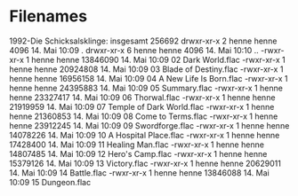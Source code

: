 # Filenames

1992-Die Schicksalsklinge:
insgesamt 256692
drwxr-xr-x 2 henne henne     4096 14. Mai 10:09 .
drwxr-xr-x 6 henne henne     4096 14. Mai 10:10 ..
-rwxr-xr-x 1 henne henne 13846090 14. Mai 10:09 02 Dark World.flac
-rwxr-xr-x 1 henne henne 20924808 14. Mai 10:09 03 Blade of Destiny.flac
-rwxr-xr-x 1 henne henne 16956158 14. Mai 10:09 04 A New Life Is Born.flac
-rwxr-xr-x 1 henne henne 24395883 14. Mai 10:09 05 Summary.flac
-rwxr-xr-x 1 henne henne 23327417 14. Mai 10:09 06 Thorwal.flac
-rwxr-xr-x 1 henne henne 21919959 14. Mai 10:09 07 Temple of Dark World.flac
-rwxr-xr-x 1 henne henne 21360853 14. Mai 10:09 08 Come to Terms.flac
-rwxr-xr-x 1 henne henne 23912245 14. Mai 10:09 09 Swordforge.flac
-rwxr-xr-x 1 henne henne 14078226 14. Mai 10:09 10 A Hospital Place.flac
-rwxr-xr-x 1 henne henne 17428400 14. Mai 10:09 11 Healing Man.flac
-rwxr-xr-x 1 henne henne 14807485 14. Mai 10:09 12 Hero's Camp.flac
-rwxr-xr-x 1 henne henne 15379126 14. Mai 10:09 13 Victory.flac
-rwxr-xr-x 1 henne henne 20629011 14. Mai 10:09 14 Battle.flac
-rwxr-xr-x 1 henne henne 13846088 14. Mai 10:09 15 Dungeon.flac
